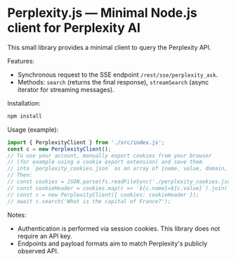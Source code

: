 
# Perplexity.js — Minimal Node.js client for Perplexity AI

This small library provides a minimal client to query the Perplexity API.


Features:
- Synchronous request to the SSE endpoint `/rest/sse/perplexity_ask`.
- Methods: `search` (returns the final response), `streamSearch` (async iterator for streaming messages).

Installation:

```bash
npm install 
```



Usage (example):

```js
import { PerplexityClient } from './src/index.js';
const c = new PerplexityClient();
// To use your account, manually export cookies from your browser
// (for example using a cookie export extension) and save them
// into `perplexity_cookies.json` as an array of {name, value, domain, ...} objects.
// Then:
// const cookies = JSON.parse(fs.readFileSync('./perplexity_cookies.json', 'utf8'));
// const cookieHeader = cookies.map(c => `${c.name}=${c.value}`).join('; ');
// const c = new PerplexityClient({ cookies: cookieHeader });
// await c.search('What is the capital of France?');
```

Notes:
 - Authentication is performed via session cookies. This library does not require an API key.
 - Endpoints and payload formats aim to match Perplexity's publicly observed API.
